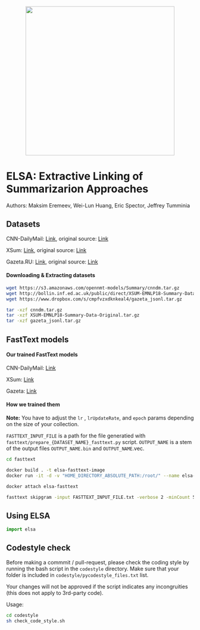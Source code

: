 <p align="center">
    <br>
    <img src="http://maksimeremeev.com/files/elsa.png" width="400"/>
    <br>
<p>

# ELSA: Extractive Linking of Summarizarion Approaches

Authors: Maksim Eremeev, Wei-Lun Huang, Eric Spector, Jeffrey Tumminia

## Datasets

CNN-DailyMail: [Link](https://s3.amazonaws.com/opennmt-models/Summary/cnndm.tar.gz), original source: [Link](https://github.com/abisee/cnn-dailymail)

XSum: [Link](http://bollin.inf.ed.ac.uk/public/direct/XSUM-EMNLP18-Summary-Data-Original.tar.gz), original source: [Link](https://github.com/EdinburghNLP/XSum)

Gazeta.RU: [Link](https://www.dropbox.com/s/cmpfvzxdknkeal4/gazeta_jsonl.tar.gz), original source: [Link](https://github.com/IlyaGusev/gazeta)

#### Downloading & Extracting datasets

```bash
wget https://s3.amazonaws.com/opennmt-models/Summary/cnndm.tar.gz
wget http://bollin.inf.ed.ac.uk/public/direct/XSUM-EMNLP18-Summary-Data-Original.tar.gz
wget https://www.dropbox.com/s/cmpfvzxdknkeal4/gazeta_jsonl.tar.gz

tar -xzf cnndm.tar.gz
tar -xzf XSUM-EMNLP18-Summary-Data-Original.tar.gz
tar -xzf gazeta_jsonl.tar.gz
```

## FastText models

#### Our trained FastText models

CNN-DailyMail: [Link](https://www.icloud.com/iclouddrive/0D92xiVCAEZa07wBde-S46r_A#elsa-fasttext-cnn)

XSum: [Link](https://www.icloud.com/iclouddrive/0bR42r-miX36v9p3rM-s3YR0Q#elsa-fasttext-gazeta)

Gazeta: [Link](https://www.icloud.com/iclouddrive/0E7muKOAdlb_EvbMPQyTN2sLw#elsa-fasttext-xsum)

#### How we trained them 

**Note:** You have to adjust the `lr` , `lrUpdateRate`, and `epoch` params depending on the size of your collection. 

`FASTTEXT_INPUT_FILE` is a path for the file generatied with `fasttext/prepare_{DATASET_NAME}_fasttext.py` script. `OUTPUT_NAME` is a stem of the output files `OUTPUT_NAME.bin` and `OUTPUT_NAME`.vec.

```bash
cd fasttext

docker build . -t elsa-fasttext-image
docker run -it -d -v "HOME_DIRECTORY_ABSOLUTE_PATH:/root/" --name elsa-fasttext elsa-fasttext-image

docker attach elsa-fasttext

fasttext skipgram -input FASTTEXT_INPUT_FILE.txt -verbose 2 -minCount 5 -lr 0.05 -dim 100 -ws 5 -epoch 20 -wordNgrams 1 -minn 3 -maxn 7 -loss ns -thread 16 -neg 20 -lrUpdateRate 100 -output OUTPUT_NAME
```

## Using ELSA

```py
import elsa
```



## Codestyle check

Before making a commmit / pull-request, please check the coding style by running the bash script in the `codestyle` directory. Make sure that your folder is included in `codestyle/pycodestyle_files.txt` list.

Your changes will not be approved if the script indicates any incongruities (this does not apply to 3rd-party code). 

Usage:

```bash
cd codestyle
sh check_code_style.sh
```

